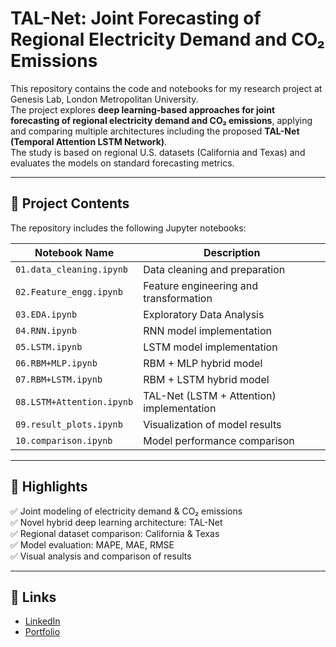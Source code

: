 # TAL-Net: Joint Forecasting of Regional Electricity Demand and CO₂ Emissions

This repository contains the code and notebooks for my research project at Genesis Lab, London Metropolitan University.  
The project explores **deep learning-based approaches for joint forecasting of regional electricity demand and CO₂ emissions**, applying and comparing multiple architectures including the proposed **TAL-Net (Temporal Attention LSTM Network)**.  
The study is based on regional U.S. datasets (California and Texas) and evaluates the models on standard forecasting metrics.

---

## 🧰 Project Contents

The repository includes the following Jupyter notebooks:

| Notebook Name               | Description |
|------------------------------|-------------|
| `01.data_cleaning.ipynb`     | Data cleaning and preparation |
| `02.Feature_engg.ipynb`      | Feature engineering and transformation |
| `03.EDA.ipynb`               | Exploratory Data Analysis |
| `04.RNN.ipynb`               | RNN model implementation |
| `05.LSTM.ipynb`              | LSTM model implementation |
| `06.RBM+MLP.ipynb`           | RBM + MLP hybrid model |
| `07.RBM+LSTM.ipynb`          | RBM + LSTM hybrid model |
| `08.LSTM+Attention.ipynb`    | TAL-Net (LSTM + Attention) implementation |
| `09.result_plots.ipynb`      | Visualization of model results |
| `10.comparison.ipynb`        | Model performance comparison |

---

## 🚀 Highlights

✅ Joint modeling of electricity demand & CO₂ emissions  
✅ Novel hybrid deep learning architecture: TAL-Net  
✅ Regional dataset comparison: California & Texas  
✅ Model evaluation: MAPE, MAE, RMSE  
✅ Visual analysis and comparison of results

---

## 🔗 Links

- [LinkedIn](https://www.linkedin.com/in/ann-mary-thomas-6272aa200)  
- [Portfolio](https://github.com/Ann-Mary-Thomas)

